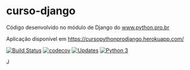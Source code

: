 # curso-django
Código desenvolvido no módulo de Django do www.python.pro.br

Aplicação disponível em https://cursopythonprodjango.herokuapp.com/

[![Build Status](https://travis-ci.org/CursoPythonPro/curso-django.svg?branch=master)](https://travis-ci.org/CursoPythonPro/curso-django)
[![codecov](https://codecov.io/gh/CursoPythonPro/curso-django/branch/master/graph/badge.svg)](https://codecov.io/gh/CursoPythonPro/curso-django)
[![Updates](https://pyup.io/repos/github/CursoPythonPro/curso-django/shield.svg)](https://pyup.io/account/repos/github/CursoPythonPro/curso-django/)
[![Python 3](https://pyup.io/repos/github/CursoPythonPro/curso-django/python-3-shield.svg)](https://pyup.io/account/repos/github/CursoPythonPro/curso-django/)

J